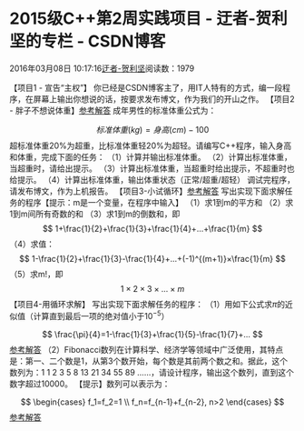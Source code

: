 
# 2015级C++第2周实践项目 - 迂者-贺利坚的专栏 - CSDN博客

2016年03月08日 10:17:16[迂者-贺利坚](https://me.csdn.net/sxhelijian)阅读数：1979


【项目1 - 宣告“主权”】
你已经是CSDN博客主了，用IT人特有的方式，编一段程序，在屏幕上输出你想说的话，按要求发布博文，作为我们的开山之作。
【项目2 - 胖子不想说体重】[参考解答](http://blog.csdn.net/sxhelijian/article/details/50825153)
成年男性的标准体重公式为：

$$
标准体重(kg)= 身高(cm)-100
$$
超标准体重20%为超重，比标准体重轻20%为超轻。请编写C++程序，输入身高和体重，完成下面的任务：
（1）计算并输出标准体重。
（2）计算出标准体重，当超重时，请给出提示。
（3）计算出标准体重，当超重时给出提示，不超重时也给提示。
（4）计算出标准体重，输出体重状态（正常/超重/超轻）
调试完程序，请发布博文，作为上机报告。
【项目3-小试循环】[参考解答](http://blog.csdn.net/sxhelijian/article/details/50825504)
写出实现下面求解任务的程序【提示：m是一个变量，在程序中输入】
（1）求1到m的平方和
（2）求1到m间所有奇数的和
（3）求1到m的倒数和，即
$$
1+\frac{1}{2}+\frac{1}{3}+\frac{1}{4}+...+\frac{1}{m}
$$
（4）求值：
$$
1-\frac{1}{2}+\frac{1}{3}-\frac{1}{4}+...+(-1)^{(m+1)}×\frac{1}{m}
$$
（5）求m!，即
$$
1×2×3×...×m
$$
【项目4-用循环求解】
写出实现下面求解任务的程序：
（1）用如下公式求$\pi$的近似值（计算直到最后一项的绝对值小于$10^{-5}$）

$$
\frac{\pi}{4}=1-\frac{1}{3}+\frac{1}{5}-\frac{1}{7}+...
$$
[参考解答](http://blog.csdn.net/sxhelijian/article/details/50825627)
（2）Fibonacci数列在计算科学、经济学等领域中广泛使用，其特点是：第一、二个数是1，从第3个数开始，每个数是其前两个数之和。据此，这个数列为：1 1 2 3 5 8 13 21 34 55 89 ……，请设计程序，输出这个数列，直到这个数字超过10000。
【提示】数列可以表示为：

$$
\begin{cases}
f_1=f_2=1 \\
f_n=f_{n-1}+f_{n-2}, n>2
\end{cases}
$$
[参考解答](http://blog.csdn.net/sxhelijian/article/details/50825773)

